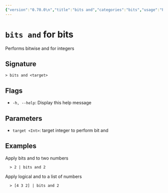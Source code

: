 ```yaml
---
{"version":"0.70.0\n","title":"bits and","categories":"bits","usage":"Performs bitwise and for integers\n"}
---
```

<!-- THIS FILE IS GENERATED BY update_book_commands.cjs USING NUSHELL'S HELP COMMANDS.
REFRAIN FROM EDITING IT MANUALLY.-->
# <code>bits and</code> for bits

<div class='command-title'>Performs bitwise and for integers</div>

## Signature

```> bits and <target>```

## Flags

 * ```-h, --help```: Display this help message
## Parameters

 * ```target <Int>```: target integer to perform bit and
## Examples

  Apply bits and to two numbers
```shell
  > 2 | bits and 2
```
  Apply logical and to a list of numbers
```shell
  > [4 3 2] | bits and 2
```


